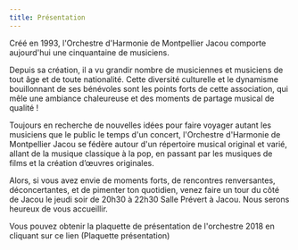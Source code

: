 ```yaml
---
title: Présentation
---
```


Créé en 1993, l'Orchestre d'Harmonie de Montpellier Jacou comporte aujourd'hui une cinquantaine de musiciens.

Depuis sa création, il a vu grandir nombre de musiciennes et musiciens de tout âge et de toute nationalité. Cette diversité culturelle et le dynamisme bouillonnant de ses bénévoles sont les points forts de cette association, qui mêle une ambiance chaleureuse et des moments de partage musical de qualité !

Toujours en recherche de nouvelles idées pour faire voyager autant les musiciens que le public le temps d'un concert, l'Orchestre d'Harmonie de Montpellier Jacou se fédère autour d'un répertoire musical original et varié, allant de la musique classique à la pop, en passant par les musiques de films et la création d’œuvres originales.

Alors, si vous avez envie de moments forts, de rencontres renversantes, déconcertantes, et de pimenter ton quotidien, venez faire un tour du côté de Jacou le jeudi soir de 20h30 à 22h30 Salle Prévert à Jacou. Nous serons heureux de vous accueillir.

Vous pouvez obtenir la plaquette de présentation de l'orchestre 2018 en cliquant sur ce lien (Plaquette présentation)
